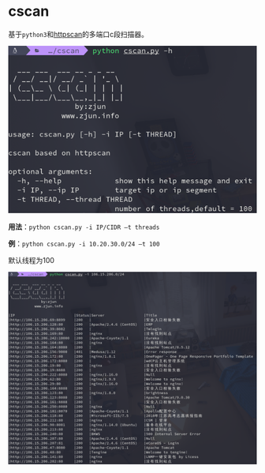 # cscan

基于`python3`和[httpscan](https://github.com/zer0h/httpscan#httpscan)的多端口c段扫描器。

![](demo/1.png)

**用法**：`python cscan.py -i IP/CIDR –t threads`

**例**：`python cscan.py -i 10.20.30.0/24 –t 100`

默认线程为100

![](demo/2.png)